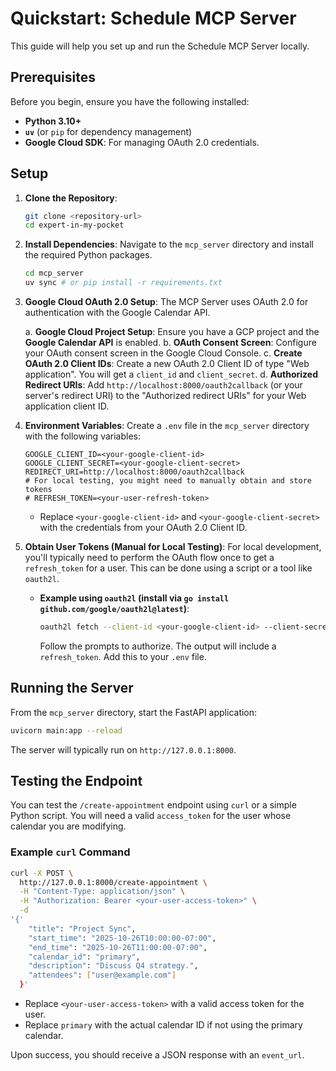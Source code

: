 # Quickstart: Schedule MCP Server

This guide will help you set up and run the Schedule MCP Server locally.

## Prerequisites

Before you begin, ensure you have the following installed:

-   **Python 3.10+**
-   **`uv`** (or `pip` for dependency management)
-   **Google Cloud SDK**: For managing OAuth 2.0 credentials.

## Setup

1.  **Clone the Repository**:
    ```bash
    git clone <repository-url>
    cd expert-in-my-pocket
    ```

2.  **Install Dependencies**:
    Navigate to the `mcp_server` directory and install the required Python packages.
    ```bash
    cd mcp_server
    uv sync # or pip install -r requirements.txt
    ```

3.  **Google Cloud OAuth 2.0 Setup**:
    The MCP Server uses OAuth 2.0 for authentication with the Google Calendar API.

    a.  **Google Cloud Project Setup**: Ensure you have a GCP project and the **Google Calendar API** is enabled.
    b.  **OAuth Consent Screen**: Configure your OAuth consent screen in the Google Cloud Console.
    c.  **Create OAuth 2.0 Client IDs**: Create a new OAuth 2.0 Client ID of type "Web application". You will get a `client_id` and `client_secret`.
    d.  **Authorized Redirect URIs**: Add `http://localhost:8000/oauth2callback` (or your server's redirect URI) to the "Authorized redirect URIs" for your Web application client ID.

4.  **Environment Variables**:
    Create a `.env` file in the `mcp_server` directory with the following variables:

    ```dotenv
    GOOGLE_CLIENT_ID=<your-google-client-id>
    GOOGLE_CLIENT_SECRET=<your-google-client-secret>
    REDIRECT_URI=http://localhost:8000/oauth2callback
    # For local testing, you might need to manually obtain and store tokens
    # REFRESH_TOKEN=<your-user-refresh-token>
    ```
    -   Replace `<your-google-client-id>` and `<your-google-client-secret>` with the credentials from your OAuth 2.0 Client ID.

5.  **Obtain User Tokens (Manual for Local Testing)**:
    For local development, you'll typically need to perform the OAuth flow once to get a `refresh_token` for a user. This can be done using a script or a tool like `oauth2l`.
    -   **Example using `oauth2l` (install via `go install github.com/google/oauth2l@latest`)**:
        ```bash
        oauth2l fetch --client-id <your-google-client-id> --client-secret <your-google-client-secret> --scope https://www.googleapis.com/auth/calendar --redirect-uri http://localhost:8000/oauth2callback
        ```
        Follow the prompts to authorize. The output will include a `refresh_token`. Add this to your `.env` file.

## Running the Server

From the `mcp_server` directory, start the FastAPI application:

```bash
uvicorn main:app --reload
```

The server will typically run on `http://127.0.0.1:8000`.

## Testing the Endpoint

You can test the `/create-appointment` endpoint using `curl` or a simple Python script. You will need a valid `access_token` for the user whose calendar you are modifying.

### Example `curl` Command

```bash
curl -X POST \
  http://127.0.0.1:8000/create-appointment \
  -H "Content-Type: application/json" \
  -H "Authorization: Bearer <your-user-access-token>" \
  -d 
'{'
    "title": "Project Sync",
    "start_time": "2025-10-26T10:00:00-07:00",
    "end_time": "2025-10-26T11:00:00-07:00",
    "calendar_id": "primary",
    "description": "Discuss Q4 strategy.",
    "attendees": ["user@example.com"]
  }'
```

-   Replace `<your-user-access-token>` with a valid access token for the user.
-   Replace `primary` with the actual calendar ID if not using the primary calendar.

Upon success, you should receive a JSON response with an `event_url`.

```